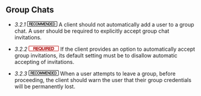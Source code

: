 Group Chats
-----------

- *3.2.1* ![](/badge/rec.png) A client should not automatically add a user to a group
  chat. A user should be required to explicitly accept group chat invitations.

- *3.2.2* ![](/badge/req.png) If the client provides an option to automatically accept
  group invitations, its default setting must be to disallow automatic
  accepting of invitations.

- *3.2.3* ![](/badge/rec.png) When a user attempts to leave a group, before proceeding,
  the client should warn the user that their group credentials will be
  permanently lost.
